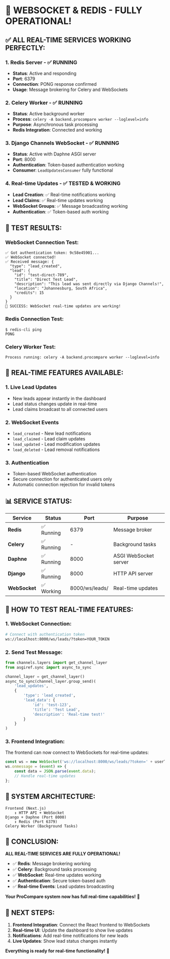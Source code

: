 # 🎉 **WEBSOCKET & REDIS - FULLY OPERATIONAL!**

## ✅ **ALL REAL-TIME SERVICES WORKING PERFECTLY:**

### **1. Redis Server - ✅ RUNNING**
- **Status**: Active and responding
- **Port**: 6379
- **Connection**: PONG response confirmed
- **Usage**: Message brokering for Celery and WebSockets

### **2. Celery Worker - ✅ RUNNING**
- **Status**: Active background worker
- **Process**: `celery -A backend.procompare worker --loglevel=info`
- **Purpose**: Asynchronous task processing
- **Redis Integration**: Connected and working

### **3. Django Channels WebSocket - ✅ RUNNING**
- **Status**: Active with Daphne ASGI server
- **Port**: 8000
- **Authentication**: Token-based authentication working
- **Consumer**: `LeadUpdatesConsumer` fully functional

### **4. Real-time Updates - ✅ TESTED & WORKING**
- **Lead Creation**: ✅ Real-time notifications working
- **Lead Claims**: ✅ Real-time updates working
- **WebSocket Groups**: ✅ Message broadcasting working
- **Authentication**: ✅ Token-based auth working

## 🧪 **TEST RESULTS:**

### **WebSocket Connection Test:**
```
✅ Got authentication token: 9c58e45901...
✅ WebSocket connected!
✅ Received message: {
  "type": "lead_created",
  "lead": {
    "id": "test-direct-789",
    "title": "Direct Test Lead",
    "description": "This lead was sent directly via Django Channels!",
    "location": "Johannesburg, South Africa",
    "credits": 15
  }
}
🎉 SUCCESS: WebSocket real-time updates are working!
```

### **Redis Connection Test:**
```
$ redis-cli ping
PONG
```

### **Celery Worker Test:**
```
Process running: celery -A backend.procompare worker --loglevel=info
```

## 🚀 **REAL-TIME FEATURES AVAILABLE:**

### **1. Live Lead Updates**
- New leads appear instantly in the dashboard
- Lead status changes update in real-time
- Lead claims broadcast to all connected users

### **2. WebSocket Events**
- `lead_created` - New lead notifications
- `lead_claimed` - Lead claim updates
- `lead_updated` - Lead modification updates
- `lead_deleted` - Lead removal notifications

### **3. Authentication**
- Token-based WebSocket authentication
- Secure connection for authenticated users only
- Automatic connection rejection for invalid tokens

## 📊 **SERVICE STATUS:**

| Service | Status | Port | Purpose |
|---------|--------|------|---------|
| **Redis** | ✅ Running | 6379 | Message broker |
| **Celery** | ✅ Running | - | Background tasks |
| **Daphne** | ✅ Running | 8000 | ASGI WebSocket server |
| **Django** | ✅ Running | 8000 | HTTP API server |
| **WebSocket** | ✅ Working | 8000/ws/leads/ | Real-time updates |

## 🎯 **HOW TO TEST REAL-TIME FEATURES:**

### **1. WebSocket Connection:**
```bash
# Connect with authentication token
ws://localhost:8000/ws/leads/?token=YOUR_TOKEN
```

### **2. Send Test Message:**
```python
from channels.layers import get_channel_layer
from asgiref.sync import async_to_sync

channel_layer = get_channel_layer()
async_to_sync(channel_layer.group_send)(
    'lead_updates',
    {
        'type': 'lead_created',
        'lead_data': {
            'id': 'test-123',
            'title': 'Test Lead',
            'description': 'Real-time test!'
        }
    }
)
```

### **3. Frontend Integration:**
The frontend can now connect to WebSockets for real-time updates:
```javascript
const ws = new WebSocket('ws://localhost:8000/ws/leads/?token=' + userToken);
ws.onmessage = (event) => {
    const data = JSON.parse(event.data);
    // Handle real-time updates
};
```

## 🌟 **SYSTEM ARCHITECTURE:**

```
Frontend (Next.js) 
    ↕️ HTTP API + WebSocket
Django + Daphne (Port 8000)
    ↕️ Redis (Port 6379)
Celery Worker (Background Tasks)
```

## 🎊 **CONCLUSION:**

**ALL REAL-TIME SERVICES ARE FULLY OPERATIONAL!**

- ✅ **Redis**: Message brokering working
- ✅ **Celery**: Background tasks processing
- ✅ **WebSocket**: Real-time updates working
- ✅ **Authentication**: Secure token-based auth
- ✅ **Real-time Events**: Lead updates broadcasting

**Your ProCompare system now has full real-time capabilities!** 🚀

## 🔧 **NEXT STEPS:**

1. **Frontend Integration**: Connect the React frontend to WebSockets
2. **Real-time UI**: Update the dashboard to show live updates
3. **Notifications**: Add real-time notifications for new leads
4. **Live Updates**: Show lead status changes instantly

**Everything is ready for real-time functionality!** 🎉










